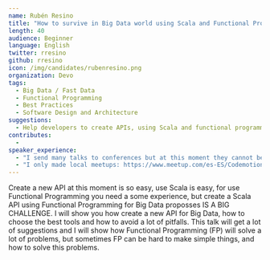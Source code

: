 ```yaml
---
name: Rubén Resino
title: "How to survive in Big Data world using Scala and Functional Programming"
length: 40
audience: Beginner
language: English
twitter: rresino
github: rresino
icon: /img/candidates/rubenresino.png
organization: Devo
tags:
  - Big Data / Fast Data
  - Functional Programming
  - Best Practices
  - Software Design and Architecture
suggestions:
  - Help developers to create APIs, using Scala and functional programming from 0 to Hero.
contributes:
  - 
speaker_experience:
  - "I send many talks to conferences but at this moment they cannot be selected: https://madrid2018.codemotionworld.com/es/ https://t3chfest.uc3m.es/2018/?lang=es"
  - "I only made local meetups: https://www.meetup.com/es-ES/Codemotion-Espana/events/255450342/"
---
```

Create a new API at this moment is so easy, use Scala is easy, for use Functional Programming you need a some experience, but create a Scala API using Functional Programming for Big Data proposses IS A BIG CHALLENGE.
I will show you how create a new API for Big Data, how to choose the best tools and how to avoid a lot of pitfalls. 
This talk will get a lot of suggestions and I will show how Functional Programming (FP) will solve a lot of problems, but sometimes FP can be hard to make simple things, and how to solve this problems.
